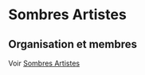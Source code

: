 # Sombres Artistes

## Organisation et membres
Voir [Sombres Artistes](../../SOMBRES_ARTISTES/_Organisation.md)